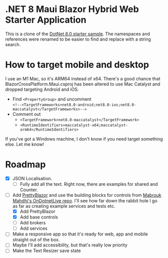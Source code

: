 # .NET 8 Maui Blazor Hybrid Web Starter Application

This is a clone of the [DotNet 8.0 starter sample](https://github.com/dotnet/blazor-samples/tree/main/8.0/MauiBlazorWeb). The namespaces and references were renamed to be easier to find and replace with a string search.

# How to target mobile and desktop

I use an M1 Mac, so it's ARM64 instead of x64. There's a good chance that BlazorCrossPlatform.Maui.csproj has been altered to use Mac Catalyst and dropped targeting Android and iOS.   

- Find `<PropertyGroup>` and uncomment  
`<!--<TargetFrameworks>net8.0-android;net8.0-ios;net8.0-maccatalyst</TargetFrameworks>-->`  
- Comment out  
  - `<TargetFramework>net8.0-maccatalyst</TargetFramework>`
  - `<RuntimeIdentifiers>maccatalyst-x64;maccatalyst-arm64</RuntimeIdentifiers>`

If you've got a Windows machine, I don't know if you need target something else. Let me know!

# Roadmap

- [X] JSON Localisation.
  - [ ] Fully add all the text. Right now, there are examples for shared and Counter.
- [ ] Add [PrettyBlazor](https://github.com/hassanhabib/PrettyBlazor) and use the building blocks for controls from [Mabrouk Mahdhi's OnDotnetLive repo](https://github.com/mabroukmahdhi/OnDotnetLive). I'll see how far down the rabbit hole I go as far as creating example services and tests etc.
  - [x] Add PrettyBlazor
  - [x] Add base controls
  - [ ] Add brokers
  - [ ] Add services
- [ ] Make a responsive app so that it's ready for web, app and mobile straight out of the box.
- [ ] Maybe I'll add accessibility, but that's really low priority
- [ ] Make the Text Resizer save state
